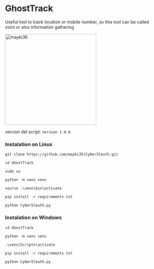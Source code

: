 # GhostTrack
Useful tool to track location or mobile number, so this tool can be called osint or also information gathering

<a href="https://github.com/mayki35"><img src="https://github.com/mayki35.png" width="300" height="300" alt="mayki36"/></a>

vercion del script:
```Version 1.0.0```

### Instalation on Linux
```
git clone https://github.com/mayki35/CyberSleuth.git
```
```
cd GhostTrack
```
```
sudo su
```
```
python -m venv venv
```
```
sourse .\venv\bin\activate
```
```
pip install -r requirements.txt
```
```
python CyberSleuth.py
```
### Instalation en Windows
```
cd GhostTrack
```
```
python -m venv venv
```
```
.\venv\Scripts\activate
```
```
pip install -r requirements.txt
```
```
python CyberSleuth.py
```
